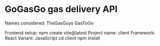 # GoGasGo gas delivery API

Names considered:
TheGasGuys
GasToGo

Frontend setup:
npm create vite@latest
Project name: client
Framework: React
Variant: JavaScript
cd client
npm install
